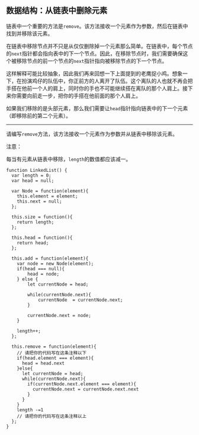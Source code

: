 ## 数据结构：从链表中删除元素

链表中一个重要的方法是`remove`。该方法接收一个元素作为参数，然后在链表中找到并移除该元素。

在链表中移除节点并不只是从仅仅删除掉一个元素那么简单。在链表中，每个节点的`next`指针都会指向表中的下一个节点。因此，在移除节点时，我们需要确保这个被移除节点的前一个节点的`next`指针指向被移除节点的下一个节点。

这样解释可能比较抽象，因此我们再来回想一下上面提到的老鹰捉小鸡。想象一下，在扮演鸡仔的队伍中，你正前方的人离开了队伍。这个离队的人也就不再会把手搭在他前一个人的肩上，同时你的手也不可能继续搭在离队的那个人肩上。接下来你需要向前走一步，把你的手搭在他前面的那个人肩上。

如果我们移除的是头部元素，那么我们需要让`head`指针指向链表中的下一个元素（即移除前的第二个元素）。



------



请编写`remove`方法，该方法接收一个元素作为参数并从链表中移除该元素。

注意：

每当有元素从链表中移除，`length`的数值都应该减一。

```
function LinkedList() { 
  var length = 0; 
  var head = null; 

  var Node = function(element){ 
    this.element = element; 
    this.next = null; 
  }; 

  this.size = function(){
    return length;
  };

  this.head = function(){
    return head;
  };

  this.add = function(element){
    var node = new Node(element);
    if(head === null){
        head = node;
    } else {
        let currentNode = head;

        while(currentNode.next){
            currentNode  = currentNode.next;
        }

        currentNode.next = node;
    }

    length++;
  }; 

  this.remove = function(element){
    // 请把你的代码写在这条注释以下
    if(head.element === element){
      head = head.next
    }else{
      let currentNode = head;
      while(currentNode.next){
        if(currentNode.next.element === element){
          currentNode.next = currentNode.next.next
        }
      }
    }
    length -=1
    // 请把你的代码写在这条注释以上
  };
}
```

